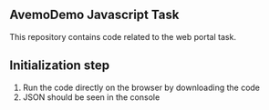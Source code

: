 ## AvemoDemo Javascript Task

This repository contains code related to the web portal task.

## Initialization step

1. Run the code directly on the browser by downloading the code
2. JSON should be seen in the console
